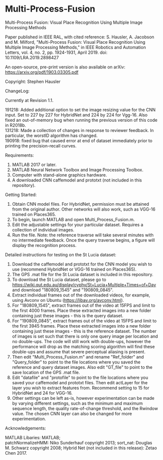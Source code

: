 # Multi-Process-Fusion
Multi-Process Fusion: Visual Place Recognition Using Multiple Image Processing Methods

Paper published in IEEE RAL, with cited reference:
S. Hausler, A. Jacobson and M. Milford, "Multi-Process Fusion: Visual Place Recognition Using Multiple Image Processing Methods," in IEEE Robotics and Automation Letters, vol. 4, no. 2, pp. 1924-1931, April 2019. doi: 10.1109/LRA.2019.2898427

An open-source, pre-print version is also available on arXiv:
https://arxiv.org/pdf/1903.03305.pdf

Copyright: Stephen Hausler

ChangeLog:

Currently at Revision 1.1.

191218: Added additional option to set the image resizing value for the CNN input. Set to 227 by 227 for HybridNet and 224 by 224 for Vgg-16. Also fixed an out-of-memory bug when running the previous version of this code in R2018b.  
131218: Made a collection of changes in response to reviewer feedback. In particular, the worstID algorithm has changed.  
190918: fixed bug that caused error at end of dataset immediately prior to printing the precision-recall curves.



Requirements:

1) MATLAB 2017 or later.
2) MATLAB Neural Network Toolbox and Image Processing Toolbox.
3) Computer with stand-alone graphics hardware.
4) A downloaded CNN caffemodel and prototxt (not included in this repository).


Getting Started:

1) Obtain CNN model files. For HybridNet, permission must be attained from the original author. Other networks will also work, such as VGG-16 trained on Places365.
2) To begin, launch MATLAB and open Multi_Process_Fusion.m.
3) Edit the adjustable settings for your particular dataset. Requires a collection of individual images.
4) Run the file. Note: the reference traverse will take several minutes with no intermediate feedback. Once the query traverse begins, a figure will display the recognition process.


Detailed instructions for testing on the St Lucia dataset:

1) Download the caffemodel and prototxt for the CNN model you wish to use (recommend HybridNet or VGG-16 trained on Places365).
2) The GPS .mat file for the St Lucia dataset is included in this repository. 
3) To download the St Lucia dataset, please go to https://wiki.qut.edu.au/display/cyphy/St+Lucia+Multiple+Times+of+Day and download "180809_1545" and "190809_0845". 
4) Extract individual frames out of the downloaded videos, for example, using Avconv on Ubuntu (https://libav.org/avconv.html). 
5) For "180809_1545", extract frames out of the video at 15FPS and limit to the first 4000 frames. Place these extracted images into a new folder containing just these images - this is the query dataset.
6) For "190809_0845", extract frames out of the video at 15FPS and limit to the first 3945 frames. Place these extracted images into a new folder containing just these images - this is the reference dataset. The number of images is set such that there is only one query image per location and no double-ups. The code will still work with double-ups, however the performance will drop as the matching scoring algorithm will find these double-ups and assume that severe perceptual aliasing is present. 
5) Then edit "Multi_Process_Fusion.m" and rename "Ref_folder" and "Query_folder" to point to the file locations where you saved the reference and query dataset images. Also edit "GT_file" to point to the save location of the GPS .mat file.
6) Edit "datafile" and "protofile" to point to the file locations where you saved your caffemodel and prototxt files. Then edit actLayer for the layer you wish to extract features from. Recommend setting to 15 for HybridNet and 24 for VGG-16.
7) Other settings can be left as-is, however experimentation can be made by varying different settings, such as the minimum and maximum sequence length, the quality rate-of-change threshold, and the Rwindow value. The chosen CNN layer can also be changed for more experimentation.


Acknowledgements:

MATLAB Libaries: MATLAB;  
patchNormalizeHMM: Niko Sunderhauf copyright 2013; 
sort_nat: Douglas M. Schwarz copyright 2008;
Hybrid Net (not included in this release): Zetao Chen 2017.

